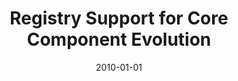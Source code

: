 ---
abstract: ''
authors:
- Christian Pichler
- Philip Langer
- Manuel Wimmer
- Christian Huemer
- Birgit Hofreiter
date: '2010-01-01'
featured: false
links:
- name: Publik
  url: https://publik.tuwien.ac.at/showentry.php?ID=192535&lang=2
publication: 'in: "Proceedings of the IEEE International Conference on Service-Oriented
  Computing and Applications (SOCA 2010)", IEEE Computer Society, 2010, S. 1 - 9'
publication_types:
- '1'
publishDate: '2010-01-01'
title: Registry Support for Core Component Evolution
url_pdf: ''
---